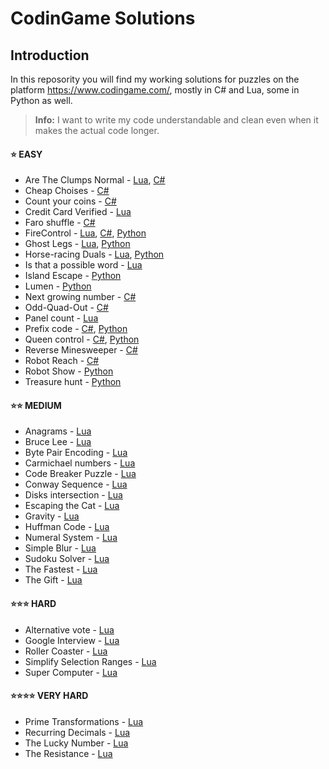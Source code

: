 # CodinGame Solutions

## Introduction
In this reposority you will find my working solutions for puzzles on the platform https://www.codingame.com/, mostly in C# and Lua, some in Python as well. 

> **Info:**  I want to write my code understandable and clean even when it makes the actual code longer.

#### :star: EASY
* Are The Clumps Normal - [Lua](https://github.com/supreme-gamer/CodinGame/blob/main/Easy/Are%20The%20Clumps%20Normal/Are%20The%20Clumps%20Normal.lua), [C#](https://github.com/supreme-gamer/CodinGame/blob/main/Easy/Are%20The%20Clumps%20Normal/Are%20The%20Clumps%20Normal.cs)
* Cheap Choises - [C#](https://github.com/supreme-gamer/CodinGame/blob/main/Easy/Cheap%20Choises/Cheap%20Choises.cs)
* Count your coins - [C#](https://github.com/supreme-gamer/CodinGame/blob/main/Easy/Count%20your%20coins/Count%20your%20coins.cs)
* Credit Card Verified - [Lua](https://github.com/supreme-gamer/CodinGame/blob/main/Easy/Credit%20Card%20Verifier/Credit%20Card%20Verifier.lua)
* Faro shuffle - [C#](https://github.com/supreme-gamer/CodinGame/blob/main/Easy/Faro%20shuffle/Faro%20shuffle.cs)
* FireControl - [Lua](https://github.com/supreme-gamer/CodinGame/blob/main/Easy/FireControl/FireControl.lua), [C#](https://github.com/supreme-gamer/CodinGame/blob/main/Easy/FireControl/FireControl.cs), [Python](https://github.com/supreme-gamer/CodinGame/blob/main/Easy/FireControl/FireControl.py)
* Ghost Legs - [Lua](https://github.com/supreme-gamer/CodinGame/blob/main/Easy/Ghost%20Legs/Ghost%20Legs.lua), [Python](https://github.com/supreme-gamer/CodinGame/blob/main/Easy/Ghost%20Legs/Ghost%20Legs.py)
* Horse-racing Duals - [Lua](https://github.com/supreme-gamer/CodinGame/blob/main/Easy/Horse-racing%20Duals/Horse-racing%20Duals.lua), [Python](https://github.com/supreme-gamer/CodinGame/blob/main/Easy/Horse-racing%20Duals/Horse-racing%20Duals.py)
* Is that a possible word - [Lua](https://github.com/supreme-gamer/CodinGame/blob/main/Easy/Is%20that%20a%20possible%20word/Is%20that%20a%20possible%20word.lua)
* Island Escape - [Python](https://github.com/supreme-gamer/CodinGame/blob/main/Easy/Island%20Escape/Island%20Escape.py)
* Lumen - [Python](https://github.com/supreme-gamer/CodinGame/blob/main/Easy/Lumen/Lumen.py)
* Next growing number - [C#](https://github.com/supreme-gamer/CodinGame/blob/main/Easy/Next%20growing%20number/Next%20growing%20number.cs)
* Odd-Quad-Out - [C#](https://github.com/supreme-gamer/CodinGame/blob/main/Easy/Odd-Quad-Out/Odd-Quad-Out.cs)
* Panel count - [Lua](https://github.com/supreme-gamer/CodinGame/blob/main/Easy/Panel%20count/Panel%20count.lua)
* Prefix code - [C#](https://github.com/supreme-gamer/CodinGame/blob/main/Easy/Prefix%20code/Prefix%20code.cs), [Python](https://github.com/supreme-gamer/CodinGame/blob/main/Easy/Prefix%20code/Prefix%20code.py)
* Queen control - [C#](https://github.com/supreme-gamer/CodinGame/blob/main/Easy/Queen%20control/Queen%20control.cs), [Python](https://github.com/supreme-gamer/CodinGame/blob/main/Easy/Queen%20control/Queen%20control.py)
* Reverse Minesweeper - [C#](https://github.com/supreme-gamer/CodinGame/blob/main/Easy/Reverse%20Minesweeper/Reverse%20Minesweeper.cs)
* Robot Reach - [C#](https://github.com/supreme-gamer/CodinGame/blob/main/Easy/Robot%20Reach/Robot%20Reach.cs)
* Robot Show - [Python](https://github.com/supreme-gamer/CodinGame/blob/main/Easy/Robot%20Show/Robot%20Show.py)
* Treasure hunt - [Python](https://github.com/supreme-gamer/CodinGame/blob/main/Easy/Treasure%20hunt/Treasure%20hunt.py)

#### :star::star: MEDIUM
* Anagrams - [Lua](https://github.com/supreme-gamer/CodinGame/blob/main/Medium/Anagrams/Anagrams.lua)
* Bruce Lee - [Lua](https://github.com/supreme-gamer/CodinGame/blob/main/Medium/Bruce%20Lee/Bruce%20Lee.lua)
* Byte Pair Encoding - [Lua](https://github.com/supreme-gamer/CodinGame/blob/main/Medium/Byte%20Pair%20Encoding/Byte%20Pair%20Encoding.lua)
* Carmichael numbers - [Lua](https://github.com/supreme-gamer/CodinGame/blob/main/Medium/Carmichael%20numbers/Carmichael%20numbers.lua)
* Code Breaker Puzzle - [Lua](https://github.com/supreme-gamer/CodinGame/blob/main/Medium/Code%20Breaker%20Puzzle/Code%20Breaker%20Puzzle.lua)
* Conway Sequence - [Lua](https://github.com/supreme-gamer/CodinGame/blob/main/Medium/Conway%20Sequence/Conway%20Sequence.lua)
* Disks intersection - [Lua](https://github.com/supreme-gamer/CodinGame/blob/main/Medium/Disks%20intersection/Disks%20intersection.lua)
* Escaping the Cat - [Lua](https://github.com/supreme-gamer/CodinGame/blob/main/Medium/Escaping%20the%20Cat/Escaping%20the%20Cat.lua)
* Gravity - [Lua](https://github.com/supreme-gamer/CodinGame/blob/main/Medium/Gravity/Gravity.lua)
* Huffman Code - [Lua](https://github.com/supreme-gamer/CodinGame/blob/main/Medium/Huffman%20Code/Huffman%20Code.lua)
* Numeral System - [Lua](https://github.com/supreme-gamer/CodinGame/blob/main/Medium/Numeral%20System/Numeral%20System.lua)
* Simple Blur - [Lua](https://github.com/supreme-gamer/CodinGame/blob/main/Medium/Simple%20Blur/Simple%20Blur.lua)
* Sudoku Solver - [Lua](https://github.com/supreme-gamer/CodinGame/blob/main/Medium/Sudoku%20Solver/Sudoku%20Solver.lua)
* The Fastest - [Lua](https://github.com/supreme-gamer/CodinGame/blob/main/Medium/The%20Fastest/The%20Fastest.lua)
* The Gift - [Lua](https://github.com/supreme-gamer/CodinGame/blob/main/Medium/The%20Gift/The%20Gift.lua)

#### :star::star::star: HARD
* Alternative vote - [Lua](https://github.com/supreme-gamer/CodinGame/blob/main/Hard/Alternative%20vote/Alternative%20vote.lua)
* Google Interview - [Lua](https://github.com/supreme-gamer/CodinGame/blob/main/Hard/Google%20Interview%20-%20The%20Two%20Egg%20Problem/Google%20Interview%20-%20The%20Two%20Egg%20Problem.lua)
* Roller Coaster - [Lua](https://github.com/supreme-gamer/CodinGame/blob/main/Hard/Roller%20Coaster/Roller%20Coaster.lua)
* Simplify Selection Ranges - [Lua](https://github.com/supreme-gamer/CodinGame/blob/main/Hard/Simplify%20Selection%20Ranges/Simplify%20Selection%20Ranges.lua)
* Super Computer - [Lua](https://github.com/supreme-gamer/CodinGame/blob/main/Hard/Super%20Computer/Super%20Computer.lua)

#### :star::star::star::star: VERY HARD
* Prime Transformations - [Lua](https://github.com/supreme-gamer/CodinGame/blob/main/Very%20Hard/Prime%20Transformations/Prime%20Transformations.lua)
* Recurring Decimals - [Lua](https://github.com/supreme-gamer/CodinGame/blob/main/Very%20Hard/Recurring%20Decimals/Recurring%20Decimals.lua)
* The Lucky Number - [Lua](https://github.com/supreme-gamer/CodinGame/blob/main/Very%20Hard/The%20Lucky%20Number/The%20Lucky%20Number.lua)
* The Resistance - [Lua](https://github.com/supreme-gamer/CodinGame/blob/main/Very%20Hard/The%20Resistance/The%20Resistance.lua)
